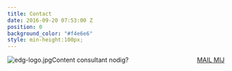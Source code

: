 ```yaml
---
title: Contact
date: 2016-09-20 07:53:00 Z
position: 0
background_color: "#f4e6e6"
style: min-height:100px;
---
```


![edg-logo.jpg](/uploads/edg-logo.jpg)Content consultant nodig? <a href="#" class="btn btn-primary btn-lg mailto" style="margin-left:30%">MAIL MIJ</a>